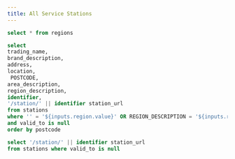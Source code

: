 ```yaml
---
title: All Service Stations
---
```


```sql regions
select * from regions
```

<Dropdown name="region" value=REGION_DESCRIPTION data={regions} title="Region">
  <DropdownOption value="" valueLabel="All regions"/>
</Dropdown>

```sql stations
select
trading_name,
brand_description,
address,
location,
 POSTCODE,
area_description,
region_description,
identifier,
'/station/' || identifier station_url
from stations
where '' = '${inputs.region.value}' OR REGION_DESCRIPTION = '${inputs.region.value}'
and valid_to is null
order by postcode
```

<DataTable search=true data={stations} rows={20} formatColumnTitles=false link=station_url>
  <Column id=TRADING_NAME/>
  <Column id=BRAND_DESCRIPTION/>
  <Column id=ADDRESS/>
  <Column id=LOCATION/>
  <Column id=POSTCODE fmt="#"/>
  <Column id=AREA_DESCRIPTION/>
  <Column id=REGION_DESCRIPTION/>
</DataTable>

```sql all_stations
select '/station/' || identifier station_url
from stations where valid_to is null
```

<div style="display:none">
Station List

{#each all_stations as station }

<a href="{station.station_url}">{station.station_url}</a><br/>

{/each}

</div>
